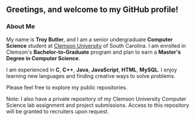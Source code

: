 ## Greetings, and welcome to my GitHub profile!


### About Me

My name is <b>Troy Butler</b>, and I am a senior undergraduate <b>Computer Science</b> student at [Clemson University](https://www.clemson.edu/) of South Carolina.
I am enrolled in Clemson's <b>Bachelor-to-Graduate</b> program and plan to earn a <b>Master's Degree in Computer Science</b>.

I am experienced in <b>C</b>, <b>C++</b>, <b>Java</b>, <b>JavaScript</b>, <b>HTML</b>, <b>MySQL</b>. I enjoy learning new languages and finding creative ways to solve problems.

Please feel free to explore my public repositories.

Note: I also have a private repository of my Clemson University Computer Science lab assignment and project submissions. Access to this repository will be granted to recruiters upon request.
